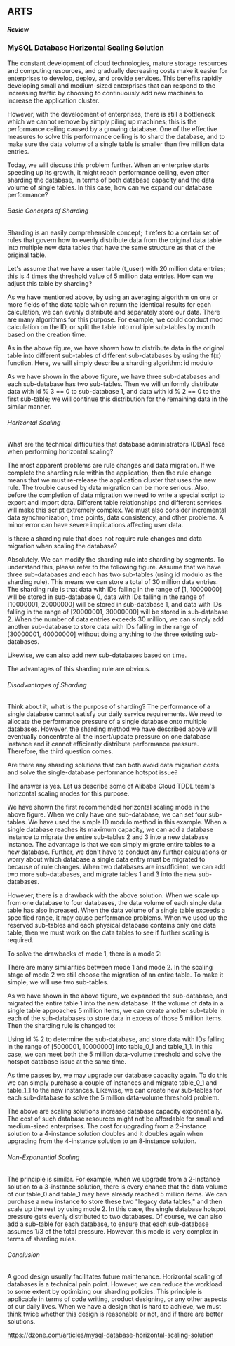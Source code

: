 ## ARTS

##### Review

### MySQL Database Horizontal Scaling Solution


The constant development of cloud technologies, mature storage resources and computing resources, and gradually decreasing costs make it easier for enterprises to develop, deploy, and provide services. This benefits rapidly developing small and medium-sized enterprises that can respond to the increasing traffic by choosing to continuously add new machines to increase the application cluster.

However, with the development of enterprises, there is still a bottleneck which we cannot remove by simply piling up machines; this is the performance ceiling caused by a growing database. One of the effective measures to solve this performance ceiling is to shard the database, and to make sure the data volume of a single table is smaller than five million data entries.

Today, we will discuss this problem further. When an enterprise starts speeding up its growth, it might reach performance ceiling, even after sharding the database, in terms of both database capacity and the data volume of single tables. In this case, how can we expand our database performance?

###### Basic Concepts of Sharding

Sharding is an easily comprehensible concept; it refers to a certain set of rules that govern how to evenly distribute data from the original data table into multiple new data tables that have the same structure as that of the original table.

Let's assume that we have a user table (t_user) with 20 million data entries; this is 4 times the threshold value of 5 million data entries. How can we adjust this table by sharding?

As we have mentioned above, by using an averaging algorithm on one or more fields of the data table which return the identical results for each calculation, we can evenly distribute and separately store our data. There are many algorithms for this purpose. For example, we could conduct mod calculation on the ID, or split the table into multiple sub-tables by month based on the creation time.


As in the above figure, we have shown how to distribute data in the original table into different sub-tables of different sub-databases by using the f(x) function. Here, we will simply describe a sharding algorithm: id modulo

As we have shown in the above figure, we have three sub-databases and each sub-database has two sub-tables. Then we will uniformly distribute data with id % 3 == 0 to sub-database 1, and data with id % 2 == 0 to the first sub-table; we will continue this distribution for the remaining data in the similar manner.

###### Horizontal Scaling

What are the technical difficulties that database administrators (DBAs) face when performing horizontal scaling?


The most apparent problems are rule changes and data migration. If we complete the sharding rule within the application, then the rule change means that we must re-release the application cluster that uses the new rule. The trouble caused by data migration can be more serious. Also, before the completion of data migration we need to write a special script to export and import data. Different table relationships and different services will make this script extremely complex. We must also consider incremental data synchronization, time points, data consistency, and other problems. A minor error can have severe implications affecting user data.

Is there a sharding rule that does not require rule changes and data migration when scaling the database?

Absolutely. We can modify the sharding rule into sharding by segments. To understand this, please refer to the following figure. Assume that we have three sub-databases and each has two sub-tables (using id modulo as the sharding rule). This means we can store a total of 30 million data entries. The sharding rule is that data with IDs falling in the range of [1, 10000000] will be stored in sub-database 0, data with IDs falling in the range of [10000001, 20000000] will be stored in sub-database 1, and data with IDs falling in the range of [20000001, 30000000] will be stored in sub-database 2. When the number of data entries exceeds 30 million, we can simply add another sub-database to store data with IDs falling in the range of [30000001, 40000000] without doing anything to the three existing sub-databases.

Likewise, we can also add new sub-databases based on time.

The advantages of this sharding rule are obvious.

###### Disadvantages of Sharding

Think about it, what is the purpose of sharding? The performance of a single database cannot satisfy our daily service requirements. We need to allocate the performance pressure of a single database onto multiple databases. However, the sharding method we have described above will eventually concentrate all the insert/update pressure on one database instance and it cannot efficiently distribute performance pressure. Therefore, the third question comes.

Are there any sharding solutions that can both avoid data migration costs and solve the single-database performance hotspot issue?

The answer is yes. Let us describe some of Alibaba Cloud TDDL team's horizontal scaling modes for this purpose.


We have shown the first recommended horizontal scaling mode in the above figure. When we only have one sub-database, we can set four sub-tables. We have used the simple ID modulo method in this example. When a single database reaches its maximum capacity, we can add a database instance to migrate the entire sub-tables 2 and 3 into a new database instance. The advantage is that we can simply migrate entire tables to a new database. Further, we don't have to conduct any further calculations or worry about which database a single data entry must be migrated to because of rule changes. When two databases are insufficient, we can add two more sub-databases, and migrate tables 1 and 3 into the new sub-databases.

However, there is a drawback with the above solution. When we scale up from one database to four databases, the data volume of each single data table has also increased. When the data volume of a single table exceeds a specified range, it may cause performance problems. When we used up the reserved sub-tables and each physical database contains only one data table, then we must work on the data tables to see if further scaling is required.

To solve the drawbacks of mode 1, there is a mode 2:

There are many similarities between mode 1 and mode 2. In the scaling stage of mode 2 we still choose the migration of an entire table. To make it simple, we will use two sub-tables.

As we have shown in the above figure, we expanded the sub-database, and migrated the entire table 1 into the new database. If the volume of data in a single table approaches 5 million items, we can create another sub-table in each of the sub-databases to store data in excess of those 5 million items. Then the sharding rule is changed to:

Using id % 2 to determine the sub-database, and store data with IDs falling in the range of [5000001, 10000000] into table_0_1 and table_1_1. In this case, we can meet both the 5 million data-volume threshold and solve the hotspot database issue at the same time.

As time passes by, we may upgrade our database capacity again. To do this we can simply purchase a couple of instances and migrate table_0_1 and table_1_1 to the new instances. Likewise, we can create new sub-tables for each sub-database to solve the 5 million data-volume threshold problem.

The above are scaling solutions increase database capacity exponentially. The cost of such database resources might not be affordable for small and medium-sized enterprises. The cost for upgrading from a 2-instance solution to a 4-instance solution doubles and it doubles again when upgrading from the 4-instance solution to an 8-instance solution.

###### Non-Exponential Scaling

The principle is similar. For example, when we upgrade from a 2-instance solution to a 3-instance solution, there is every chance that the data volume of our table_0 and table_1 may have already reached 5 million items. We can purchase a new instance to store these two "legacy data tables," and then scale up the rest by using mode 2. In this case, the single database hotspot pressure gets evenly distributed to two databases. Of course, we can also add a sub-table for each database, to ensure that each sub-database assumes 1/3 of the total pressure. However, this mode is very complex in terms of sharding rules.


###### Conclusion
A good design usually facilitates future maintenance. Horizontal scaling of databases is a technical pain point. However, we can reduce the workload to some extent by optimizing our sharding policies. This principle is applicable in terms of code writing, product designing, or any other aspects of our daily lives. When we have a design that is hard to achieve, we must think twice whether this design is reasonable or not, and if there are better solutions.

https://dzone.com/articles/mysql-database-horizontal-scaling-solution